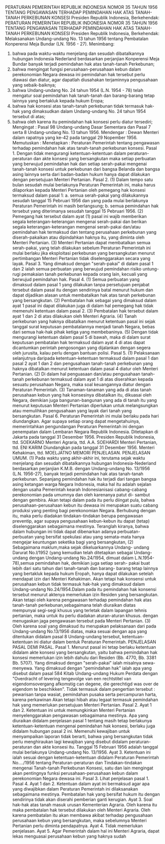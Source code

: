  PERATURAN PEMERINTAH REPUBLIK INDONESIA NOMOR 35 TAHUN 1956 TENTANG PENGAWASAN TERHADAP PEMINDAHAN HAK ATAS TANAH-TANAH PERKEBUNAN KONSESI Presiden Republik Indonesia, Berkehendak: PERATURAN PEMERINTAH REPUBLIK INDONESIA NOMOR 35 TAHUN 1956 TENTANG PENGAWASAN TERHADAP PEMINDAHAN HAK ATAS TANAH-TANAH PERKEBUNAN KONSESI Presiden Republik Indonesia, Berkehendak: Melaksanakan Undang-undang No. 13 tahun 1956 tentang Pembatalan Konperensi Meja Bundar (LN. 1956 - 27). Menimbang:
1. bahwa pada waktu-waktu menjelang dan sesudah dibatalkannya hubungan Indonesia Nederland berdasarkan perjanjian Konperensi Meja Bundar banyak terjadi pemindahan hak atas tanah-tanah Perkebunan;
2. bahwa mengingat fungsi perusahaan-perusahaan kebun dalam perekonomian Negara dewasa ini pemindahan hak tersebut perlu diawasi dan diatur, agar dapatlah diusahakan terjaminnya pengusahaan yang sebaik-baiknya;
3. bahwa Undang-undang No. 24 tahun 1954 (L.N. 1954 - 78) telah mengatur soal pemindahan hak tanah-tanah dan barang-barang tetap lainnya yang bertakluk kepada hukum Eropa;
4. bahwa hak konsesi atas tanah-tanah perkebunan tidak termasuk hak-hak yang dimaksudkan dalam Undang-undang No. 24 tahun 1954 tersebut di atas;
5. bahwa oleh karena itu pemindahan hak konsesi perlu diatur tersediri;
Mengingat :
 Pasal 98 Undang-undang Dasar Sementara dan Pasal 7 serta 8 Undang-undang No. 13 tahun 1956. Mendengar : Dewan Menteri dalam rapatnya yang ke-42 pada tanggal 29 Nopember 1956. Memutuskan : Menetapkan : Peraturan Pemerintah tentang pengawasan terhadap pemindahan hak atas tanah-tanah perkebunan konsesi. Pasal 1. Dengan tidak mengurangi ketentuan-ketentuan dalam peraturan-peraturan dan akte konsesi yang bersangkutan maka setiap perbuatan yang berwujud pemindahan hak dan setiap serah-pakai mengenai tanah-tanah konsesi untuk perkebunan dari bangsa Belanda dan bangsa asing lainnya serta dari badan-badan hukum hanya dapat dilakukan dengan persetujuan Menteri Pertanian. Pasal 2.
(1) Dalam tempo satu bulan sesudah mulai berlakunya Peraturan Pemerintah ini, maka harus dilaporkan kepada Menteri Pertanian oleh pemegang hak konsesi termaksud dalam pasal 1:
a. semua serah-pakai yang dilakukannya sesudah tanggal 15 Pebruari 1956 dan yang pada mulai berlakunya Peraturan Pemerintah ini masih berlangsung;
b. semua pemindahan hak tersebut yang diterimanya sesudah tanggal 15 Pebruari 1956. (2) Pemegang hak tersebut dalam ayat (1) pasal ini wajib memberikan segala keterangan-keterangan mengenai serah-pakai dan berikan segala keterangan-keterangan mengenai serah-pakai dan/atau pemindahan hak termaksud dan tentang perusahaan perkebunan yang diserah-pakaikan atau dipindahkan haknya itu, yang diminta oleh Menteri Pertanian. (3) Menteri Pertanian dapat membatalkan semua serah-pakai, yang telah dilakukan sebelum Peraturan Pemerintah ini mulai berlaku jika eksploitasi perkebunan yang bersangkutan menurut pertimbangan Menteri Pertanian tidak diselenggarakan secara yang layak. Pasal 3. Yang dimaksud dengan "serah-pakai" di dalam pasal 1 dan 2 ialah semua perbuatan yang berwujud pemindahan risiko untung- rugi pemakaian tanah perkebunan kepada orang lain, kecuali yang berwujud pemindahan hak. Pasal 4. (1) Semua perbuatan yang dimaksud dalam pasal 1 yang dilakukan tanpa persetujuan penjabat tersebut dalam pasal itu dengan sendirinya batal menurut hukum dan dapat dijadikan alasan untuk membatalkan hak atas tanah perkebunan yang bersangkutan. (2) Pembatalan hak sebagai yang dimaksud dalam ayat 1 pasal ini dapat dilakukan juga di dalam hal pemegang hak tidak memenuhi ketentuan dalam pasal 2. (3) Pembatalan hak tersebut dalam ayat 1 dan 2 di atas dilakukan oleh Menteri Agraria. (4) Tanah perkebunan yang haknya dibatalkan menurut ketentuan pasal ini sejak tanggal surat keputusan pembatalannya menjadi tanah Negara, bebas dari semua hak-hak pihak ketiga yang membebaninya. (5) Dengan tidak mengurangi ketentuan dalam pasal 5 di bawah, maka di dalam surat keputusan pembatalan hak termaksud dalam ayat 4 di atas dapat dicantumkan perintah pengosongan yang dijalankan dengan segera oleh jurusita, kalau perlu dengan bantuan polisi. Pasal 5. (1) Pelaksanaan selanjutnya daripada ketentuan-ketentuan termaksud dalam pasal 1 dan pasal 2 ayat 1 dan 2 dan pengusahaan tanah-tanah perkebunan yang haknya dibatalkan menurut ketentuan dalam pasal 4 diatur oleh Menteri Pertanian. (2) Di dalam hal penguasaan dan/atau pengusahaan tanah- tanah perkebunan termaksud dalam ayat 1 di atas diserahkan kepada sesuatu perusahaan Negara, maka soal keuangannya diatur dengan Peraturan Pemerintah. (3) Tanaman-tanaman yang ada di atas tanah perusahaan kebun yang hak konsesinya dibatalkan itu, dikuasai oleh Negara, demikian juga bangunan-bangunan yang ada di tanah itu yang menurut keputusan Menteri Pertanian diperlukan untuk melangsungkan atau memulihkan pengusahaan yang layak dari tanah yang bersangkutan. Pasal 6. Peraturan Pemerintah ini mulai berlaku pada hari diundangkan. Agar supaya setiap orang dapat mengetahuinya, memerintahkan pengundangan Peraturan Pemerintah ini dengan penempatan dalam Lembaran Negara Republik Indonesia. Ditetapkan di Jakarta pada tanggal 31 Desember 1956. Presiden Republik Indonesia, ttd. SOEKARNO Menteri Agraria, ttd. A.A. SOEHARDI Menteri Pertanian, ttd. ENI KARIM Diundangkan pada tanggal 31 Desember 1956. Menteri Kehakiman, ttd. MOELJATNO MEMORI PENJELASAN. PENJELASAN UMUM.
(1) Pada waktu yang akhir-akhir ini, terutama sejak waktu menjelang dan sesudah dibatalkannya hubungan Indonesia-Nederland berdasarkan perjanjian K.M.B. dengan Undang-undang No. 13/1956 (L.N. 1956-27), banyak terjadi pemindahan hak atas tanah-tanah perkebunan. Sepanjang pemindahan hak itu terjadi dari tangan bangsa asing ketangan warga Negara Indonesia, maka hal itu adalah sejalan dengan usaha Pemerintah kearah Indonesianisasi cabang-cabang perekonomian pada umumnya dan oleh karenanya patut di- sambut dengan gembira. Akan tetapi dalam pada itu perlu diingat pula, bahwa perusahaan-perusahaan kebun itu dewasa ini merupakan suatu cabang produksi yang penting bagi perekonomian Negara. Berhubung dengan itu, maka perlu diadakan tindakan-tindakan berupa pengawasan preventip, agar supaya pengusahaan kebun-kebun itu dapat (tetap) diselenggarakan sebagaimana mestinya. Teranglah kiranya, bahwa dalam hubungan ini tidak dapat dibenarkan adanya perbuatan-perbuatan yang bersifat spekulasi atau yang semata-mata hanya mengejar keuntungan seketika bagi yang bersangkutan, (2) Sebagaimana maklum,maka sejak dikeluarkannya Undang- undang Darurat No.l/1952 (yang kemudian telah ditetapkan sebagai Undang-undang dengan Undang-undang No.24/1954, dimuat dalam L.N.1954-78),semua pemindahan hak, demikian juga setiap serah- pakai buat lebih dari satu tahun dari tanah-tanah dan barang- barang tetap lainnya yang bertakluk kepada hukum Eropah, hanya dapat dilakukan setelah mendapat izin dari Menteri Kehakiman. Akan tetapi hak konsensi untuk perusahaan kebun tidak termasuk hak-hak yang dimaksud dalam Undang-undang No.24/1954.Dalam pada itu pemindahan hak konsensi tersebut menurut aktenya memerlukan izin Residen yang bersangkutan. Akan tetapi oleh karena pengawasan terhadap pemindahan hak atas tanah-tanah perkebunan,sebagaimana telah diuraikan diatas mempunyai segi-segi khusus yang terletak dalam lapangan tehnis pertanian, maka untuk itu perlu diadakan aturan-aturan khusus. dengan menugaskan jaga pengawasan tersebut pada Menteri Pertanian. (3) Oleh karena soal yang dimaksud itu merupakan pelaksanaan dari pada Undang-undang No.13/1956 diatas, maka sesuai dengan apa yang ditentukan didalam pasal 8 Undang-undang tersebut, ketentuan-ketentuan ini diatur dalam bentuk Peraturan Pemerintah. PENJELASAN PASAL DEMI PASAL. Pasal 1. Menurut pasal ini tetap berlaku ketentuan didalam akte konsesi yang bersangkutan, yaitu bahwa pemindahan hak konsesi memerlukan izin lebih dahulu dari Residen (Bb. 4770, Bb. 3381 Bb. 5707). Yang dimaksud dengan "serah-pakai" ialah misalnya sewa- menyewa. Yang dimaksud dengan "pemindahan hak" ialah apa yang disebut dalam pasal 584 Kitab Undang-undang Hukum Perdata dengan "Overdracht of levering tengevolge van een rechtstitel van eigendomsovergang afkomstig can degene, die gerechtigd was over de eigendom te beschikken". Tidak termasuk dalam pengertian tersebut : pewarisan tanpa wasiat, pemindahan pusaka serta percampuran harta, karena perkawinan Akan tetapi hibah atau legaat termasuk pemindahan hak yang memerlukan persetujuan Menteri Pertanian. Pasal 2. Ayat 1 dan 2. Ketentuan ini untuk memungkinkan Menteri Pertanian menyelenggarakan pengawasan sebagaimana mestinya. Apa yang diuraikan didalam penjelasan pasal 1 tentang masih tetap berlakunya ketentuan-ketentuan mengenai pemindahan hak konsesi, berlaku juga didalam hubungan pasal 2 ini. Memenuhi kewajiban untuk menyampaikan laporan tidak berarti, bahwa yang bersangkutan tidak perlu menghiraukan lagi kewajiban yang disebut didalam peraturan-peraturan dan akte konsesi itu. Tanggal 15 Februari 1956 adalah tanggal mulai berlakunya Undang-undang No. 13/1956. Ayat 3. Ketentuan ini ialah sesuai dengan ketentuan-ketentuan didalam Peraturan Pemerintah No..../1956 tentang Peraturan-peraturan dan Tindakan-tindakan mengenai Tanah-tanah Perkebunan Konsesi, satu dan lain mengingat akan pentingnya funksi perusahaan-perusahaan kebun dalam perekonomian Negara dewasa ini. Pasal 3. Lihat penjelasan pasal 1. Pasal 4. Ayat 1 dan 2. Ketentuan dalam ayat ini bermaksud agar apa yang diwajibkan dalam Peraturan Pemerintah ini dilaksanakan sebagaimana mestinya. Pembatalan hak yang bersifat hukum itu dengan sendirinya tidak akan diserahi pemberian ganti kerugian. Ayat 3. Soal hak-hak atas tanah masuk urusan Kementerian Agraria. Oleh karena itu maka pembatalan hak tersebut dilakukan oleh Menteri Agraria. Oleh karena pembatalan itu akan membawa akibat terhadap pengusahaan perusahaan kebun yang bersangkutan, maka sebelumnya Menteri Pertanian perlu diminta pendapatnya. Ayat 4. Tidak memerlukan penjelasan. Ayat 5. Agar Pemerintah dalam hal ini Menteri Agraria, dapat lekas menguasai perusahaan kebun yang haknya sudah